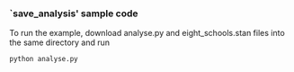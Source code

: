 ### `save_analysis' sample code

To run the example, download analyse.py and eight_schools.stan files into the same directory and run

```
python analyse.py
```
